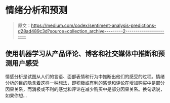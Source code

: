 # 情绪分析和预测

> 原文：<https://medium.com/codex/sentiment-analysis-predictions-d28ad489c3d?source=collection_archive---------2----------------------->

## 使用机器学习从产品评论、博客和社交媒体中推断和预测用户感受

情感分析是试图从人们的言语、面部表情和行为中推断出他们的感受的过程。情绪分析的目的隐含着这样一种想法，即积极或有利的感觉和评论在增加购买中是部分因果关系，而消极或不利的感觉和评论在减少购买中是部分因果关系。换句话说，如果你想…